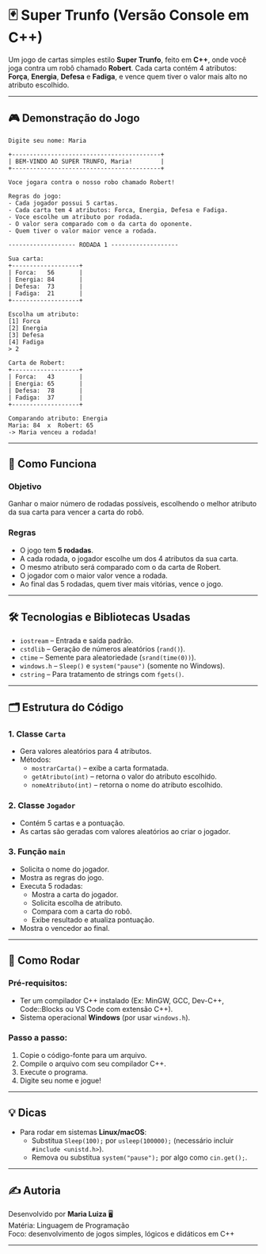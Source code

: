 # 🃏 Super Trunfo (Versão Console em C++)

Um jogo de cartas simples estilo **Super Trunfo**, feito em **C++**, onde você joga contra um robô chamado **Robert**. Cada carta contém 4 atributos: **Força**, **Energia**, **Defesa** e **Fadiga**, e vence quem tiver o valor mais alto no atributo escolhido.

---

## 🎮 Demonstração do Jogo

```
Digite seu nome: Maria

+------------------------------------------+
| BEM-VINDO AO SUPER TRUNFO, Maria!        |
+------------------------------------------+

Voce jogara contra o nosso robo chamado Robert!

Regras do jogo:
- Cada jogador possui 5 cartas.
- Cada carta tem 4 atributos: Forca, Energia, Defesa e Fadiga.
- Voce escolhe um atributo por rodada.
- O valor sera comparado com o da carta do oponente.
- Quem tiver o valor maior vence a rodada.

------------------- RODADA 1 -------------------

Sua carta:
+-------------------+
| Forca:   56       |
| Energia: 84       |
| Defesa:  73       |
| Fadiga:  21       |
+-------------------+

Escolha um atributo:
[1] Forca
[2] Energia
[3] Defesa
[4] Fadiga
> 2

Carta de Robert:
+-------------------+
| Forca:   43       |
| Energia: 65       |
| Defesa:  78       |
| Fadiga:  37       |
+-------------------+

Comparando atributo: Energia
Maria: 84  x  Robert: 65
-> Maria venceu a rodada!
```

---

## 🧠 Como Funciona

### Objetivo
Ganhar o maior número de rodadas possíveis, escolhendo o melhor atributo da sua carta para vencer a carta do robô.

### Regras

- O jogo tem **5 rodadas**.
- A cada rodada, o jogador escolhe um dos 4 atributos da sua carta.
- O mesmo atributo será comparado com o da carta de Robert.
- O jogador com o maior valor vence a rodada.
- Ao final das 5 rodadas, quem tiver mais vitórias, vence o jogo.

---

## 🛠️ Tecnologias e Bibliotecas Usadas

- `iostream` – Entrada e saída padrão.
- `cstdlib` – Geração de números aleatórios (`rand()`).
- `ctime` – Semente para aleatoriedade (`srand(time(0))`).
- `windows.h` – `Sleep()` e `system("pause")` (somente no Windows).
- `cstring` – Para tratamento de strings com `fgets()`.

---

## 🗂️ Estrutura do Código

### 1. Classe `Carta`
- Gera valores aleatórios para 4 atributos.
- Métodos:
  - `mostrarCarta()` – exibe a carta formatada.
  - `getAtributo(int)` – retorna o valor do atributo escolhido.
  - `nomeAtributo(int)` – retorna o nome do atributo escolhido.

### 2. Classe `Jogador`
- Contém 5 cartas e a pontuação.
- As cartas são geradas com valores aleatórios ao criar o jogador.

### 3. Função `main`
- Solicita o nome do jogador.
- Mostra as regras do jogo.
- Executa 5 rodadas:
  - Mostra a carta do jogador.
  - Solicita escolha de atributo.
  - Compara com a carta do robô.
  - Exibe resultado e atualiza pontuação.
- Mostra o vencedor ao final.

---

## 🚀 Como Rodar

### Pré-requisitos:
- Ter um compilador C++ instalado (Ex: MinGW, GCC, Dev-C++, Code::Blocks ou VS Code com extensão C++).
- Sistema operacional **Windows** (por usar `windows.h`).

### Passo a passo:
1. Copie o código-fonte para um arquivo.
2. Compile o arquivo com seu compilador C++.
3. Execute o programa.
4. Digite seu nome e jogue!

---

## 💡 Dicas

- Para rodar em sistemas **Linux/macOS**:
  - Substitua `Sleep(100);` por `usleep(100000);` (necessário incluir `#include <unistd.h>`).
  - Remova ou substitua `system("pause");` por algo como `cin.get();`.

---

## ✍️ Autoria

Desenvolvido por **Maria Luiza** 🖥️  
Matéria: Linguagem de Programação  
Foco: desenvolvimento de jogos simples, lógicos e didáticos em C++

---
